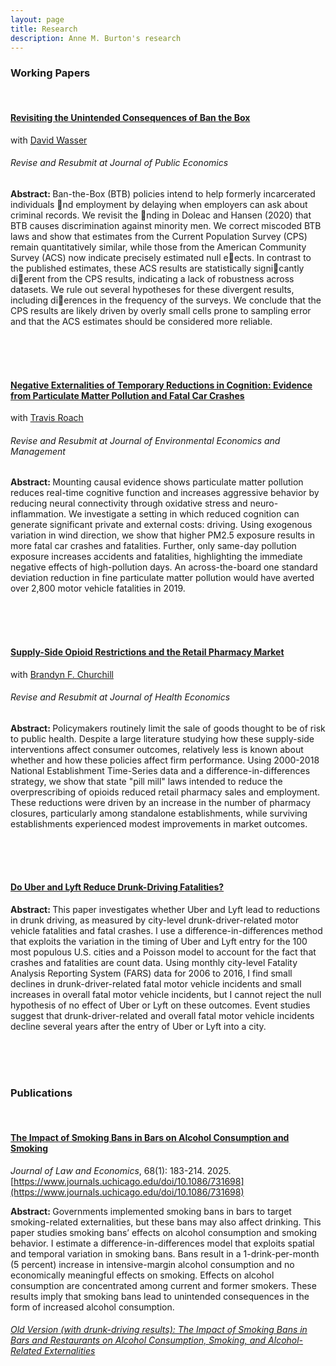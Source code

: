 ```yaml
---
layout: page
title: Research
description: Anne M. Burton's research
---
```

### Working Papers ###
<br/>

#### [Revisiting the Unintended Consequences of Ban the Box](https://annemburton.com/pages/working_papers/Burton_Wasser_BTB_2025.pdf)

with [David Wasser](https://www.davidnwasser.com/)

###### Revise and Resubmit at <i> Journal of Public Economics </i>

<strong> Abstract: </strong> Ban-the-Box (BTB) policies intend to help formerly incarcerated individuals nd employment by delaying when employers can ask about criminal records. We revisit the nding in Doleac and Hansen (2020) that BTB causes discrimination against minority men. We correct miscoded BTB laws and show that estimates from the Current Population Survey (CPS) remain quantitatively similar, while those from the American Community Survey (ACS) now indicate precisely estimated null eects. In contrast to the published estimates, these ACS results are statistically signicantly dierent from the CPS results, indicating a lack of robustness across datasets. We rule out several hypotheses for these divergent results, including dierences in the frequency of the surveys. We conclude that the CPS results are likely driven by overly small cells prone to sampling error and that the ACS estimates should be considered more reliable.

<br/>
<br/>
<br/>


#### [Negative Externalities of Temporary Reductions in Cognition: Evidence from Particulate Matter Pollution and Fatal Car Crashes](https://annemburton.com/pages/working_papers/Burton_Roach_pollution.pdf)

with [Travis Roach](https://www.travisroach.com/)

###### Revise and Resubmit at <i> Journal of Environmental Economics and Management </i>

<strong> Abstract: </strong> Mounting causal evidence shows particulate matter pollution reduces real-time cognitive function and increases aggressive behavior by reducing neural connectivity through oxidative stress and neuro-inflammation. We investigate a setting in which reduced cognition can generate significant private and external costs: driving. Using exogenous variation in wind direction, we show that higher PM2.5 exposure results in more fatal car crashes and fatalities. Further, only same-day pollution exposure increases accidents and fatalities, highlighting the immediate negative effects of high-pollution days. An across-the-board one standard deviation reduction in fine particulate matter pollution would have averted over 2,800 motor vehicle fatalities in 2019.

<br/>
<br/>
<br/>

#### [Supply-Side Opioid Restrictions and the Retail Pharmacy Market](https://annemburton.com/pages/working_papers/BC-PillMills-2025-02-11.pdf)

with [Brandyn F. Churchill](https://brandynchurchill.com/)

###### Revise and Resubmit at <i> Journal of Health Economics </i>

<strong> Abstract: </strong> Policymakers routinely limit the sale of goods thought to be of risk to public health. Despite a large literature studying how these supply-side interventions affect consumer outcomes, relatively less is known about whether and how these policies affect firm performance. Using 2000-2018 National Establishment Time-Series data and a difference-in-differences strategy, we show that state "pill mill" laws intended to reduce the overprescribing of opioids reduced retail pharmacy sales and employment. These reductions were driven by an increase in the number of pharmacy closures, particularly among standalone establishments, while surviving establishments experienced modest improvements in market outcomes.

<br/>
<br/>
<br/>


#### [Do Uber and Lyft Reduce Drunk-Driving Fatalities?](https://annemburton.com/pages/working_papers/burton_2nd_year_paper_2021_08_20.pdf)

<strong> Abstract: </strong> This paper investigates whether Uber and Lyft lead to reductions in drunk driving, as measured by city-level drunk-driver-related motor vehicle fatalities and fatal crashes. I use a difference-in-differences method that exploits the variation in the timing of Uber and Lyft entry for the 100 most populous U.S. cities and a Poisson model to account for the fact that crashes and fatalities are count data. Using monthly city-level Fatality Analysis Reporting System (FARS) data for 2006 to 2016, I find small declines in drunk-driver-related fatal motor vehicle incidents and small increases in overall fatal motor vehicle incidents, but I cannot reject the null hypothesis of no effect of Uber or Lyft on these outcomes. Event studies suggest that drunk-driver-related and overall fatal motor vehicle incidents decline several years after the entry of Uber or Lyft into a city.

<br/>
<br/>
<br/>

### Publications ###

<br/>

#### [The Impact of Smoking Bans in Bars on Alcohol Consumption and Smoking](https://annemburton.com/pages/working_papers/Burton_smoking_bans.pdf) 
*Journal of Law and Economics*, 68(1): 183-214. 2025. [https://www.journals.uchicago.edu/doi/10.1086/731698](https://www.journals.uchicago.edu/doi/10.1086/731698)

<strong> Abstract: </strong> Governments implemented smoking bans in bars to target smoking-related externalities, but these bans may also affect drinking. This paper studies smoking bans’ effects on alcohol consumption and smoking behavior. I estimate a difference-in-differences model that exploits spatial and temporal variation in smoking bans. Bans result in a 1-drink-per-month (5 percent) increase in intensive-margin alcohol consumption and no economically meaningful effects on smoking. Effects on alcohol consumption are concentrated among current and former smokers. These results imply that smoking bans lead to unintended consequences in the form of increased alcohol consumption.


###### [Old Version (with drunk-driving results): The Impact of Smoking Bans in Bars and Restaurants on Alcohol Consumption, Smoking, and Alcohol-Related Externalities](https://annemburton.com/pages/working_papers/Burton_JMP.pdf)

<!--<strong> Abstract: </strong> Smoking bans in bars and restaurants are one example of the many ways in which governments intervene to correct market failures such as externalities. These bans also represent a change in a non-price determinant of demand for alcohol consumed at bars, which could affect total alcohol consumption. This paper studies the effects of smoking bans on the amount and location of alcohol consumption, smoking, and alcohol-related externalities. I use a difference-in-differences method that exploits variation in the effective dates of smoking bans in bars and restaurants across cities, counties, and states. For individuals who drink, smoking bans result in an average increase in alcohol consumption of 1 drink per month. Occasional smokers drink an additional 2 drinks per month and former smokers drink 1 additional drink per month. These increases are entirely driven by changes in bar and restaurant alcohol consumption. Smoking bans have essentially no effect on extensive-margin smoking or violent crimes. They do, however, lead to a 4% increase in fatal drunk-driving crashes in areas with a high prevalence of smoking. Taken together, these results imply that smoking bans lead to unintended consequences in the form of increased alcohol consumption and drunk driving, making their net effect on social welfare ambiguous. -->






<!-- #### <u>Placeholder</u>
*Placeholder for working papers someday...* -->

<!--[click here for the most recent version of the paper]({{ BASE_PATH}}/pages/working_papers/sample-working-paper.pdf)-->


<!-- Note: this is how to write a comment in HTML. Everything in here won't show up on your webpage.-->

<!--
To increase the size of the title, use fewer # in front of the paper title.
To decrease the size of the title, use more #. 
To remove the italics, remove the * before and after the description
To remove the underline from the title, remove the <u> tags (<u> and </u>)
-->
